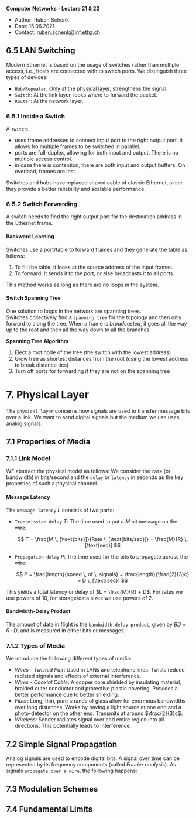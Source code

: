 **Computer Networks - Lecture 21 & 22**

- Author: Ruben Schenk
- Date: 15.06.2021
- Contact: ruben.schenk@inf.ethz.ch

## 6.5 LAN Switching

Modern Ethernet is based on the usage of switches rather than multiple access, i.e., hosts are connected with to switch ports. We distinguish three types of devices:

- `Hub/Repeater`: Only at the physical layer, strengthens the signal.
- `Switch`: At the link layer, looks where to forward the packet.
- `Router`: At the network layer.

### 6.5.1 Inside a Switch

A `switch`:

- uses frame addresses to connect input port to the right output port. It allows fro multiple frames to be switched in parallel.
- ports are full-duplex, allowing for both input and output. There is no multiple access control.
- in case there is contention, there are both input and output buffers. On overload, frames are lost.

Switches and hubs have replaced shared cable of classic Ethernet, since they provide a better reliability and scalable performance.

### 6.5.2 Switch Forwarding

A switch needs to find the right output port for the destination address in the Ethernet frame.

#### Backward Learning

Switches use a port/table to forward frames and they generate the table as follows:

1. To fill the table, it looks at the source address of the input frames.
2. To forward, it sends it to the port, or else broadcasts it to all ports.

This method works as long as there are no loops in the system.

#### Switch Spanning Tree

One solution to loops in the network are spanning trees.  
Switches collectively find a `spanning tree` for the topology and then only forward to along the tree. When a frame is *broadcasted*, it goes all the way up to the root and then all the way down to all the branches.

**Spanning Tree Algorithm**

1. Elect a root node of the tree (the switch with the lowest address)
2. Grow tree as shortest distances from the root (using the lowest address to break distance ties)
3. Turn off ports for forwarding if they are not on the spanning tree

# 7. Physical Layer

The `physical layer` concerns how signals are used to transfer message bits over a link. We want to send digital signals but the medium we use uses analog signals.

## 7.1 Properties of Media

### 7.1.1 Link Model

WE abstract the physical model as follows: We consider the `rate` (or bandwidth) in bits/second and the `delay` or `latency` in seconds as the key properties of such a physical channel.

#### Message Latency

The `message latency` $L$ consists of two parts:

- `Transmission delay` $T$: The time used to put a $M$ bit message on the wire:
  
  $$
    T = \frac{M \, [\text{bits}]}{Rate \, [\text{bits/sec}]} = \frac{M}{R} \, [\text{sec}]
  $$
- `Propagation delay` $P$: The time used for the bits to propagate across the wire:
  
  $$
    P = \frac{length}{speed \, of \, signals} = \frac{length}{\frac{2}{3}c} = D \, [\text{sec}]
  $$

This yields a total latency or delay of $L = \frac{M}{R} + D$. For rates we use powers of $10$, for storage/data sizes we use powers of $2$.

#### Bandwidth-Delay Product

The amount of data in flight is the `bandwidth.delay product`, given by $BD = R \cdot D$, and is measured in either bits or messages.

### 7.1.2 Types of Media

We introduce the following different types of media:

- *Wires - Twisted Pair*: Used in LANs and telephone lines. Twists reduce radiated signals and effects of external interference.
- *Wires - Coaxial Cable*: A copper core shielded by insulating material, braided outer conductor and protective plastic covering. Provides a better performance due to better shielding.
- *Fiber*: Long, thin, pure strands of glass allow for enormous bandwidths over long distances. Works by having a light source at one end and a photo-detector on the other end. Transmits at around $\frac{2}{3}c$.
- *Wireless*: Sender radiates signal over and entire region into all directions. This potentially leads to interference.

## 7.2 Simple Signal Propagation

Analog signals are used to encode digital bits. A signal over time can be represented by its frequency components (called *Fourier analysis*). As signals `propagate over a wire`, the following happens:

## 7.3 Modulation Schemes

## 7.4 Fundamental Limits